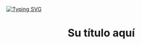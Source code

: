 [![Typing SVG](https://readme-typing-svg.herokuapp.com?font=Fira+Code&pause=1000&color=0CF7C1&center=true&vCenter=true&width=435&lines=Welocome+to+my+Github+Profile;My+name+is+Francesc+Oliveras)](https://git.io/typing-svg)

<h1 align="center"> Su título aquí </h1>
<!--
**fxop0218/fxop0218** is a ✨ _special_ ✨ repository because its `README.md` (this file) appears on your GitHub profile.

Here are some ideas to get you started:

- 🔭 I’m currently working on ...
- 🌱 I’m currently learning ...
- 👯 I’m looking to collaborate on ...
- 🤔 I’m looking for help with ...
- 💬 Ask me about ...
- 📫 How to reach me: ...
- 😄 Pronouns: ...
- ⚡ Fun fact: ...
-->
